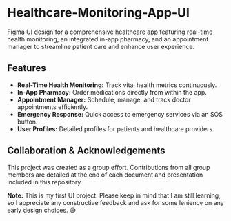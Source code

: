 # Healthcare-Monitoring-App-UI
Figma UI design for a comprehensive healthcare app featuring real-time health monitoring, an integrated in-app pharmacy, and an appointment manager to streamline patient care and enhance user experience.

## Features
- **Real-Time Health Monitoring:** Track vital health metrics continuously.
- **In-App Pharmacy:** Order medications directly from within the app.
- **Appointment Manager:** Schedule, manage, and track doctor appointments efficiently.
- **Emergency Response:** Quick access to emergency services via an SOS button.
- **User Profiles:** Detailed profiles for patients and healthcare providers.

## Collaboration & Acknowledgements
This project was created as a group effort. Contributions from all group members are detailed at the end of each document and presentation included in this repository.

**Note:** This is my first UI project. Please keep in mind that I am still learning, so I appreciate any constructive feedback and ask for some leniency on any early design choices. 😅
